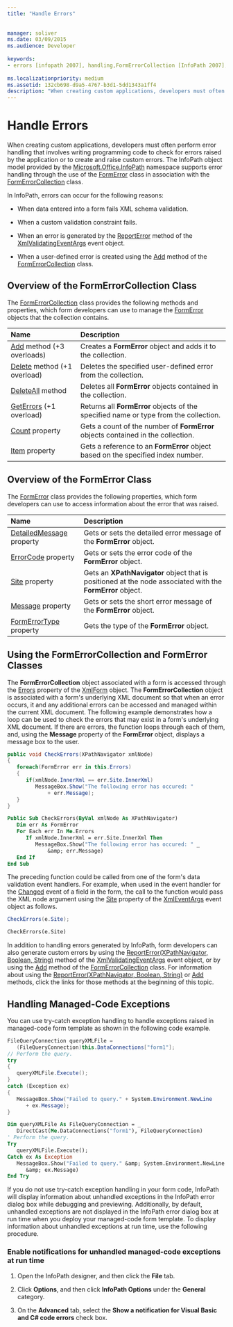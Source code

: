 ```yaml
---
title: "Handle Errors"
 
 
manager: soliver
ms.date: 03/09/2015
ms.audience: Developer
 
keywords:
- errors [infopath 2007], handling,FormErrorCollection [InfoPath 2007],InfoPath 2007, error handling,FormError [InfoPath 2007],error handling [InfoPath 2007]
 
ms.localizationpriority: medium
ms.assetid: 132cb698-d9a5-4767-b3d1-5dd1343a1ff4
description: "When creating custom applications, developers must often perform error handling that involves writing programming code to check for errors raised by the application or to create and raise custom errors. The InfoPath object model provided by the Microsoft.Office.InfoPath namespace supports error handling through the use of the FormError class in association with the FormErrorCollection class."
---
```


# Handle Errors

When creating custom applications, developers must often perform error handling that involves writing programming code to check for errors raised by the application or to create and raise custom errors. The InfoPath object model provided by the [Microsoft.Office.InfoPath](https://msdn.microsoft.com/library/Microsoft.Office.InfoPath.aspx) namespace supports error handling through the use of the [FormError](https://msdn.microsoft.com/library/Microsoft.Office.InfoPath.FormError.aspx) class in association with the [FormErrorCollection](https://msdn.microsoft.com/library/Microsoft.Office.InfoPath.FormErrorCollection.aspx) class. 
  
In InfoPath, errors can occur for the following reasons:
  
- When data entered into a form fails XML schema validation.
    
- When a custom validation constraint fails.
    
- When an error is generated by the [ReportError](https://msdn.microsoft.com/library/Microsoft.Office.InfoPath.XmlValidatingEventArgs.ReportError.aspx) method of the [XmlValidatingEventArgs](https://msdn.microsoft.com/library/Microsoft.Office.InfoPath.XmlValidatingEventArgs.aspx) event object. 
    
- When a user-defined error is created using the [Add](https://msdn.microsoft.com/library/Microsoft.Office.InfoPath.FormErrorCollection.Add.aspx) method of the [FormErrorCollection](https://msdn.microsoft.com/library/Microsoft.Office.InfoPath.FormErrorCollection.aspx) class. 
    
## Overview of the FormErrorCollection Class

The [FormErrorCollection](https://msdn.microsoft.com/library/Microsoft.Office.InfoPath.FormErrorCollection.aspx) class provides the following methods and properties, which form developers can use to manage the [FormError](https://msdn.microsoft.com/library/Microsoft.Office.InfoPath.FormError.aspx) objects that the collection contains. 
  
|**Name**|**Description**|
|:-----|:-----|
|[Add](https://msdn.microsoft.com/library/Microsoft.Office.InfoPath.FormErrorCollection.Add.aspx) method (+3 overloads)  <br/> |Creates a **FormError** object and adds it to the collection. |
|[Delete](https://msdn.microsoft.com/library/Microsoft.Office.InfoPath.FormErrorCollection.Delete.aspx) method (+1 overload)  <br/> |Deletes the specified user-defined error from the collection. |
|[DeleteAll](https://msdn.microsoft.com/library/Microsoft.Office.InfoPath.FormErrorCollection.DeleteAll.aspx) method  <br/> |Deletes all **FormError** objects contained in the collection. |
|[GetErrors](https://msdn.microsoft.com/library/Microsoft.Office.InfoPath.FormErrorCollection.GetErrors.aspx) (+1 overload)  <br/> |Returns all **FormError** objects of the specified name or type from the collection. |
|[Count](https://msdn.microsoft.com/library/Microsoft.Office.InfoPath.FormErrorCollection.Count.aspx) property  <br/> |Gets a count of the number of **FormError** objects contained in the collection. |
|[Item](https://msdn.microsoft.com/library/Microsoft.Office.InfoPath.FormErrorCollection.Item.aspx) property  <br/> |Gets a reference to an **FormError** object based on the specified index number. |
   
## Overview of the FormError Class

The [FormError](https://msdn.microsoft.com/library/Microsoft.Office.InfoPath.FormError.aspx) class provides the following properties, which form developers can use to access information about the error that was raised. 
  
|**Name**|**Description**|
|:-----|:-----|
|[DetailedMessage](https://msdn.microsoft.com/library/Microsoft.Office.InfoPath.FormError.DetailedMessage.aspx) property  <br/> |Gets or sets the detailed error message of the **FormError** object. |
|[ErrorCode](https://msdn.microsoft.com/library/Microsoft.Office.InfoPath.FormError.ErrorCode.aspx) property  <br/> |Gets or sets the error code of the **FormError** object. |
|[Site](https://msdn.microsoft.com/library/Microsoft.Office.InfoPath.FormError.Site.aspx) property  <br/> |Gets an **XPathNavigator** object that is positioned at the node associated with the **FormError** object. |
|[Message](https://msdn.microsoft.com/library/Microsoft.Office.InfoPath.FormError.Message.aspx) property  <br/> |Gets or sets the short error message of the **FormError** object. |
|[FormErrorType](https://msdn.microsoft.com/library/Microsoft.Office.InfoPath.FormError.FormErrorType.aspx) property  <br/> |Gets the type of the **FormError** object. |
   
## Using the FormErrorCollection and FormError Classes

The **FormErrorCollection** object associated with a form is accessed through the [Errors](https://msdn.microsoft.com/library/Microsoft.Office.InfoPath.XmlForm.Errors.aspx) property of the [XmlForm](https://msdn.microsoft.com/library/Microsoft.Office.InfoPath.XmlForm.aspx) object. The **FormErrorCollection** object is associated with a form's underlying XML document so that when an error occurs, it and any additional errors can be accessed and managed within the current XML document. The following example demonstrates how a loop can be used to check the errors that may exist in a form's underlying XML document. If there are errors, the function loops through each of them, and, using the **Message** property of the **FormError** object, displays a message box to the user. 
  
```cs
public void CheckErrors(XPathNavigator xmlNode)
{
   foreach(FormError err in this.Errors)
   {
      if(xmlNode.InnerXml == err.Site.InnerXml)
         MessageBox.Show("The following error has occured: "
             + err.Message);
   }
}
```

```vb
Public Sub CheckErrors(ByVal xmlNode As XPathNavigator)
   Dim err As FormError
   For Each err In Me.Errors
      If xmlNode.InnerXml = err.Site.InnerXml Then
         MessageBox.Show("The following error has occured: " _
             &amp; err.Message)
   End If
End Sub
```

The preceding function could be called from one of the form's data validation event handlers. For example, when used in the event handler for the [Changed](https://msdn.microsoft.com/library/Microsoft.Office.InfoPath.XmlEvent.Changed.aspx) event of a field in the form, the call to the function would pass the XML node argument using the [Site](https://msdn.microsoft.com/library/Microsoft.Office.InfoPath.XmlEventArgs.Site.aspx) property of the [XmlEventArgs](https://msdn.microsoft.com/library/Microsoft.Office.InfoPath.XmlEventArgs.aspx) event object as follows. 
  
```cs
CheckErrors(e.Site);
```

```vb
CheckErrors(e.Site)
```

In addition to handling errors generated by InfoPath, form developers can also generate custom errors by using the [ReportError(XPathNavigator, Boolean, String)](https://msdn.microsoft.com/library/Microsoft.Office.InfoPath.XmlValidatingEventArgs.ReportError.aspx) method of the [XmlValidatingEventArgs](https://msdn.microsoft.com/library/Microsoft.Office.InfoPath.XmlValidatingEventArgs.aspx) event object, or by using the [Add](https://msdn.microsoft.com/library/Microsoft.Office.InfoPath.FormErrorCollection.Add.aspx) method of the [FormErrorCollection](https://msdn.microsoft.com/library/Microsoft.Office.InfoPath.FormErrorCollection.aspx) class. For information about using the [ReportError(XPathNavigator, Boolean, String)](https://msdn.microsoft.com/library/Microsoft.Office.InfoPath.XmlValidatingEventArgs.ReportError.aspx) or [Add](https://msdn.microsoft.com/library/Microsoft.Office.InfoPath.FormErrorCollection.Add.aspx) methods, click the links for those methods at the beginning of this topic. 
  
## Handling Managed-Code Exceptions

You can use try-catch exception handling to handle exceptions raised in managed-code form template as shown in the following code example.
  
```cs
FileQueryConnection queryXMLFile = 
   (FileQueryConnection)this.DataConnections["form1"];
// Perform the query.
try
{
   queryXMLFile.Execute();
}
catch (Exception ex)
{
   MessageBox.Show("Failed to query." + System.Environment.NewLine 
      + ex.Message);
}
```

```vb
Dim queryXMLFile As FileQueryConnection = _
   DirectCast(Me.DataConnections("form1"), FileQueryConnection)
' Perform the query.
Try
   queryXMLFile.Execute();
Catch ex As Exception
   MessageBox.Show("Failed to query." &amp; System.Environment.NewLine 
      &amp; ex.Message)
End Try
```

If you do not use try-catch exception handling in your form code, InfoPath will display information about unhandled exceptions in the InfoPath error dialog box while debugging and previewing. Additionally, by default, unhandled exceptions are not displayed in the InfoPath error dialog box at run time when you deploy your managed-code form template. To display information about unhandled exceptions at run time, use the following procedure.
  
### Enable notifications for unhandled managed-code exceptions at run time

1. Open the InfoPath designer, and then click the **File** tab. 
    
2. Click **Options**, and then click **InfoPath Options** under the **General** category. 
    
3. On the **Advanced** tab, select the **Show a notification for Visual Basic and C# code errors** check box. 
    

